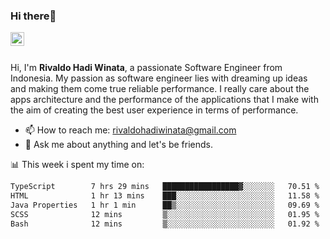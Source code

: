 ### Hi there👋
<a href="https://www.linkedin.com/in/rivaldohadiwinata/">
  <img align="left" alt="Rivaldo's LinkedIN" width="22px" src="https://upload.wikimedia.org/wikipedia/commons/8/81/LinkedIn_icon.svg" />
</a>

<br/>
<br/>

Hi, I'm **Rivaldo Hadi Winata**, a passionate Software Engineer from Indonesia. 
My passion as software engineer lies with dreaming up ideas and making them come true reliable performance. 
I really care about the apps architecture and the performance of the applications that I make with the aim of creating the best user experience in terms of performance.

- 📫 How to reach me: [rivaldohadiwinata@gmail.com](mailto:rivaldohadiwinata@gmail.com)
- 💬 Ask me about anything and let's be friends.

📊 This week i spent my time on:


<!--START_SECTION:waka-->

```txt
TypeScript        7 hrs 29 mins   █████████████████▓░░░░░░░   70.51 %
HTML              1 hr 13 mins    ███░░░░░░░░░░░░░░░░░░░░░░   11.58 %
Java Properties   1 hr 1 min      ██▒░░░░░░░░░░░░░░░░░░░░░░   09.69 %
SCSS              12 mins         ▒░░░░░░░░░░░░░░░░░░░░░░░░   01.95 %
Bash              12 mins         ▒░░░░░░░░░░░░░░░░░░░░░░░░   01.92 %
```

<!--END_SECTION:waka-->


<!--- 🔭 I’m currently working on Parnas FMS Project -->

<!--
**rivaldotjioe/rivaldotjioe** is a ✨ _special_ ✨ repository because its `README.md` (this file) appears on your GitHub profile.

Here are some ideas to get you started:

- 🔭 I’m currently working on ...
- 🌱 I’m currently learning ...
- 👯 I’m looking to collaborate on ...
- 🤔 I’m looking for help with ...
- 💬 Ask me about ...
- 📫 How to reach me: ...
- 😄 Pronouns: ...
- ⚡ Fun fact: ...
-->
